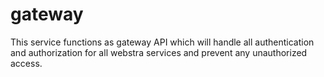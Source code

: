 # gateway
This service functions as gateway API which will handle all authentication and authorization for all webstra services and prevent any unauthorized access.
